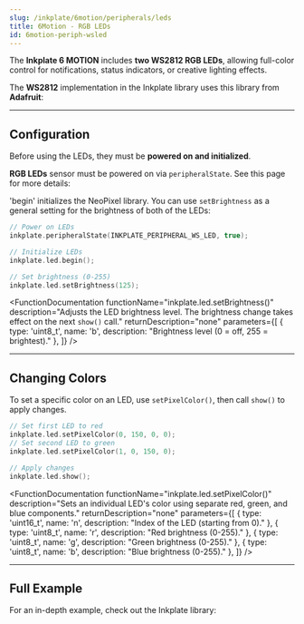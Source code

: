 ```yaml
---
slug: /inkplate/6motion/peripherals/leds
title: 6Motion - RGB LEDs
id: 6motion-periph-wsled
---
```



The **Inkplate 6 MOTION** includes **two WS2812 RGB LEDs**, allowing full-color control for notifications, status indicators, or creative lighting effects.

<InfoBox>The **WS2812** implementation in the Inkplate library uses this library from **Adafruit**:<QuickLink 
  title="Adafruit NeoPixel Library" 
  description="The original library which is included in the Inkplate 6 MOTION library"
  url="https://github.com/adafruit/Adafruit_NeoPixel"/></InfoBox>

---

## Configuration

Before using the LEDs, they must be **powered on and initialized**.

<InfoBox>**RGB LEDs** sensor must be powered on via `peripheralState`. See this page for more details: <QuickLink 
  title="Peripheral basics" 
  description="How to power peripherals on and off on Inkplate 6 MOTION"
  url="/inkplate/6motion/peripherals/introduction#powering-on" 
/></InfoBox>

'begin' initializes the NeoPixel library. You can use `setBrightness` as a general setting for the brightness of both of the LEDs:

```cpp
// Power on LEDs
inkplate.peripheralState(INKPLATE_PERIPHERAL_WS_LED, true);

// Initialize LEDs
inkplate.led.begin();

// Set brightness (0-255)
inkplate.led.setBrightness(125);
```

<FunctionDocumentation
  functionName="inkplate.led.begin()"
  description="Configures the NeoPixel LED pin for output. This function must be called before setting LED colors."
  returnDescription="none"
/>

<FunctionDocumentation
  functionName="inkplate.led.setBrightness()"
  description="Adjusts the LED brightness level. The brightness change takes effect on the next `show()` call."
  returnDescription="none"
  parameters={[
    { type: 'uint8_t', name: 'b', description: "Brightness level (0 = off, 255 = brightest)." },
  ]}
/>

---

## Changing Colors

To set a specific color on an LED, use `setPixelColor()`, then call `show()` to apply changes.

```cpp
// Set first LED to red
inkplate.led.setPixelColor(0, 150, 0, 0);
// Set second LED to green
inkplate.led.setPixelColor(1, 0, 150, 0);

// Apply changes
inkplate.led.show();
```


<FunctionDocumentation
  functionName="inkplate.led.setPixelColor()"
  description="Sets an individual LED's color using separate red, green, and blue components."
  returnDescription="none"
  parameters={[
    { type: 'uint16_t', name: 'n', description: "Index of the LED (starting from 0)." },
    { type: 'uint8_t', name: 'r', description: "Red brightness (0-255)." },
    { type: 'uint8_t', name: 'g', description: "Green brightness (0-255)." },
    { type: 'uint8_t', name: 'b', description: "Blue brightness (0-255)." },
  ]}
/>

<FunctionDocumentation
  functionName="inkplate.led.show()"
  description="Sends the color data from RAM to the NeoPixels, applying the changes set by `setPixelColor()`."
  returnDescription="none"
/>

---

## Full Example

For an in-depth example, check out the Inkplate library:

<QuickLink title="Inkplate_6_MOTION_WSLED.ino"
description="Full WS2812 LED example in the Inkplate library"
url="https://github.com/SolderedElectronics/Inkplate_Motion_Arduino_Library/blob/main/examples/Inkplate6Motion/Advanced/Sensors_Other/Inkplate_6_MOTION_WSLED/Inkplate_6_MOTION_WSLED.ino"
/>

